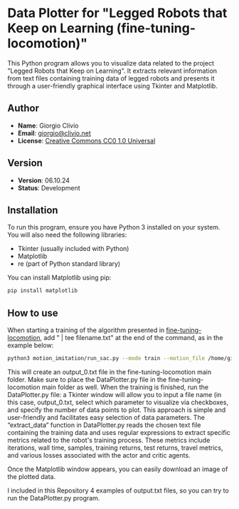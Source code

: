 # Data Plotter for "Legged Robots that Keep on Learning (fine-tuning-locomotion)"

This Python program allows you to visualize data related to the project "Legged Robots that Keep on Learning". It extracts relevant information from text files containing training data of legged robots and presents it through a user-friendly graphical interface using Tkinter and Matplotlib.

## Author

- **Name**: Giorgio Clivio
- **Email**: [giorgio@clivio.net](mailto:giorgio@clivio.net)
- **License**: [Creative Commons CC0 1.0 Universal](https://creativecommons.org/publicdomain/zero/1.0/legalcode)

## Version

- **Version**: 06.10.24
- **Status**: Development

## Installation

To run this program, ensure you have Python 3 installed on your system. You will also need the following libraries:

- Tkinter (usually included with Python)
- Matplotlib
- re (part of Python standard library)

You can install Matplotlib using pip:

```bash
pip install matplotlib
```

## How to use

When starting a training of the algorithm presented in [fine-tuning-locomotion](https://github.com/lauramsmith/fine-tuning-locomotion),
add " | tee filename.txt" at the end of the command, as in the example below:

```bash
python3 motion_imitation/run_sac.py --mode train --motion_file /home/giorgio/fine-tuning-locomotion/motion_imitation/data/motions/pace.txt --int_save_freq 1000 --visualize | tee output_0.txt
```

This will create an output_0.txt file in the fine-tuning-locomotion main folder. Make sure to place the DataPlotter.py file in the fine-tuning-locomotion main folder as well.
When the training is finished, run the DataPlotter.py file: a Tkinter window will allow you to input a file name (in this case, output_0.txt, select which parameter to visualize via checkboxes, and specify the number of data points to plot. This approach is simple and user-friendly and facilitates easy selection of data parameters.
The “extract_data” function in DataPlotter.py reads the chosen text file containing the training data and uses regular expressions to extract specific metrics related to the robot's training process. 
These metrics include iterations, wall time, samples, training returns, test returns, travel metrics, and various losses associated with the actor and critic agents.

Once the Matplotlib window appears, you can easily download an image of the plotted data.

I included in this Repository 4 examples of output.txt files, so you can try to run the DataPlotter.py program.








